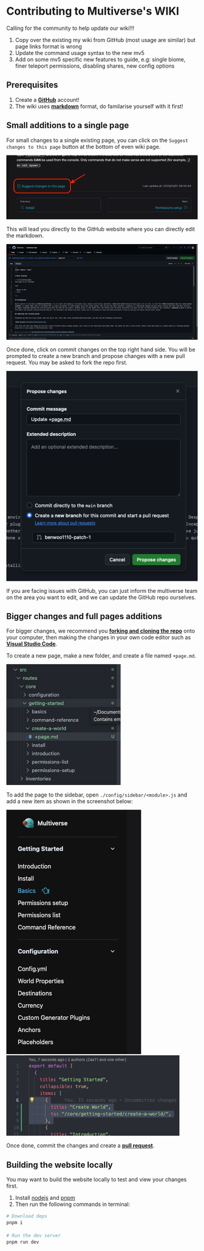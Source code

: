 # Contributing to Multiverse's WIKI

Calling for the community to help update our wiki!!!

1. Copy over the existing my wiki from GitHub (most usage are similar) but page links format is wrong
1. Update the command usage syntax to the new mv5
1. Add on some mv5 specific new features to guide, e.g: single biome, finer teleport permissions, disabling shares, new config options

## Prerequisites

1. Create a [**GitHub**](https://docs.github.com/en/get-started/start-your-journey/creating-an-account-on-github) account!
1. The wiki uses [**markdown**](https://docs.github.com/en/get-started/writing-on-github/getting-started-with-writing-and-formatting-on-github/basic-writing-and-formatting-syntax) format, do familarise yourself with it first!

## Small additions to a single page

For small changes to a single existing page, you can click on the `Suggest changes to this page` button at the bottom of even wiki page.

![suggest change](suggest_change.png)

This will lead you directly to the GitHub website where you can directly edit the markdown.

![github editor](github_editor.png)

Once done, click on commit changes on the top right hand side. You will be prompted to create a new branch and propose changes with a new pull request. You may be asked to fork the repo first.

![propose change](propose_change.png)

If you are facing issues with GitHub, you can just inform the multiverse team on the area you want to edit, and we can update the GitHub repo ourselves.

## Bigger changes and full pages additions

For bigger changes, we recommend you [**forking and cloning the repo**](https://docs.github.com/en/desktop/adding-and-cloning-repositories/cloning-and-forking-repositories-from-github-desktop) onto your computer, then making the changes in your own code editor such as [**Visual Studio Code**](https://code.visualstudio.com).

To create a new page, make a new folder, and create a file named `+page.md`. 

![alt text](create_a_world.png)

To add the page to the sidebar, open `./config/sidebar/<module>.js` and add a new item as shown in the screenshot below:

![alt text](sidebar_website.png)
![alt text](sidebar_json.png)

Once done, commit the changes and create a [**pull request**](https://docs.github.com/en/desktop/working-with-your-remote-repository-on-github-or-github-enterprise/creating-an-issue-or-pull-request-from-github-desktop#creating-a-pull-request).

## Building the website locally

You may want to build the website locally to test and view your changes first.

1. Install [nodejs](https://nodejs.org/en/download) and [pnpm](https://pnpm.io/installation)
2. Then run the following commands in terminal:
```sh
# Download deps
pnpm i

# Run the dev server
pnpm run dev
```